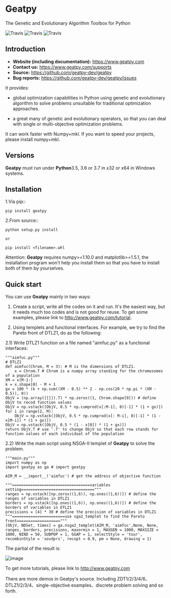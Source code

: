 # Geatpy

The Genetic and Evolutionary Algorithm Toolbox for Python

![Travis](https://www.travis-ci.org/geatpy-dev/geatpy.svg?branch=master)
![Travis](https://img.shields.io/badge/python->=3.5-green.svg)
![Travis](https://img.shields.io/badge/pypi-1.0.0-blue.svg)

Introduction
------------

- **Website (including documentation):** https://www.geatpy.com
- **Contact us:** https://www.geatpy.com/supports
- **Source:** https://github.com/geatpy-dev/geatpy
- **Bug reports:** https://github.com/geatpy-dev/geatpy/issues

It provides:

- global optimization capabilities in Python using genetic and evolutionary algorithm to solve problems unsuitable for traditional optimization approaches.

- a great many of genetic and evolutionary operators, so that you can deal with single or multi-objective optimization problems.

It can work faster with Numpy+mkl. If you want to speed your projects, please install numpy+mkl.

Versions
--------------

**Geatpy** must run under **Python**3.5, 3.6 or 3.7 in x32 or x64 in Windows systems.

Installation
------------

1.Via pip::

    pip install geatpy

2.From source::

    python setup.py install
    
    or
    
    pip install <filename>.whl
    
Attention: **Geatpy** requires numpy>=1.10.0 and matplotlib>=1.5.1, the installation program won't help you install them so that you have to install both of them by yourselves.

Quick start
-----------

You can use **Geatpy** mainly in two ways:

1. Create a script, write all the codes on it and run. It's the easiest way, but it needs much too codes and is not good for reuse. To get some examples, please link to http://www.geatpy.com/tutorial.

2. Using templets and functional interfaces. For example, we try to find the Pareto front of DTLZ1, do as the following:

2.1) Write DTLZ1 function on a file named "aimfuc.py" as a functional interfaces:

    """aimfuc.py"""
    # DTLZ1
    def aimfuc(Chrom, M = 3): # M is the dimensions of DTLZ1.
        x = Chrom.T # Chrom is a numpy array standing for the chromosomes of a population
	XM = x[M-1:]
	k = x.shape[0] - M + 1
	gx = 100 * (k + np.sum((XM - 0.5) ** 2 - np.cos(20 * np.pi * (XM - 0.5)), 0))
	ObjV = (np.array([[]]).T) * np.zeros((1, Chrom.shape[0])) # define ObjV to recod function values
	ObjV = np.vstack([ObjV, 0.5 * np.cumprod(x[:M-1], 0)[-1] * (1 + gx)])
	for i in range(2, M):
	    ObjV = np.vstack([ObjV, 0.5 * np.cumprod(x[: M-i], 0)[-1] * (1 - x[M-i]) * (1 + gx)])
	ObjV = np.vstack([ObjV, 0.5 * (1 - x[0]) * (1 + gx)])
	return ObjV.T # use '.T' to change ObjV so that each row stands for function values of each individual of the population

2.2) Write the main script using NSGA-II templet of **Geatpy** to solve the problem.

    """main.py"""
    import numpy as np
    import geatpy as ga # import geatpy
    
    AIM_M = __import__('aimfuc') # get the address of objective function
    
    """==================================variables setting================================"""
    ranges = np.vstack([np.zeros((1,6)), np.ones((1,6))]) # define the ranges of variables in DTLZ1
    borders = np.vstack([np.ones((1,6)), np.ones((1,6))]) # define the borders of variables in DTLZ1
    precisions = [4] * 30 # define the precision of variables in DTLZ1
    """=======================use sga2_templet to find the Pareto front==================="""
    [ObjV, NDSet, times] = ga.nsga2_templet(AIM_M, 'aimfuc',None, None, ranges, borders, precisions, maxormin = 1, MAXGEN = 1000, MAXSIZE = 1000, NIND = 50, SUBPOP = 1, GGAP = 1, selectStyle = 'tour', recombinStyle = 'xovdprs', recopt = 0.9, pm = None, drawing = 1)

The partial of the result is:

![image](https://github.com/geatpy-dev/geatpy/blob/master/geatpy/demo/DTLZ_demo3/Pareto%20Front.png)

To get more tutorials, please link to http://www.geatpy.com

There are more demos in Geatpy's source. Including ZDT1/2/3/4/6、 DTLZ1/2/3/4、single-objective examples、discrete problem solving and so forth.

